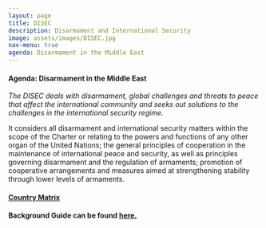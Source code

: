 ```yaml
---
layout: page
title: DISEC
description: Disarmament and International Security
image: assets/images/DISEC.jpg
nav-menu: true
agenda: Disarmament in the Middle East
---
```


#### Agenda: Disarmament in the Middle East

*The DISEC deals with disarmament, global challenges and threats to peace that affect the
international community and seeks out solutions to the challenges in the international security
regime.*

It considers all disarmament and international security matters within the scope of the Charter or
relating to the powers and functions of any other organ of the United Nations; the general principles
of cooperation in the maintenance of international peace and security, as well as principles
governing disarmament and the regulation of armaments; promotion of cooperative arrangements
and measures aimed at strengthening stability through lower levels of armaments.

#### [Country Matrix](https://docs.google.com/spreadsheets/d/1YFyxhhz-eU_wTWukDGJAZmAxQ99oXDP6lATiJzeYfaM/edit?usp=sharing)

#### Background Guide can be found [here.](https://drive.google.com/file/d/0B6Qs-nyOS6j4QURTTnhlZjFZUDhVR2c5cmZLQ0NJTGRGRlE4/view?usp=sharing)

